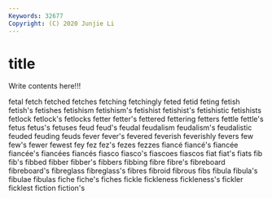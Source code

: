 ```yaml
---
Keywords: 32677
Copyright: (C) 2020 Junjie Li
---
```


# title

Write contents here!!!

fetal
fetch 
fetched 
fetches 
fetching 
fetchingly 
feted 
fetid 
feting 
fetish 
fetish's
fetishes 
fetishism 
fetishism's 
fetishist 
fetishist's 
fetishistic 
fetishists 
fetlock 
fetlock's 
fetlocks
fetter 
fetter's 
fettered 
fettering 
fetters 
fettle 
fettle's 
fetus 
fetus's 
fetuses
feud 
feud's 
feudal 
feudalism 
feudalism's 
feudalistic 
feuded 
feuding 
feuds 
fever
fever's 
fevered 
feverish 
feverishly 
fevers 
few 
few's 
fewer 
fewest 
fey
fez 
fez's 
fezes 
fezzes 
fiancé 
fiancé's 
fiancée 
fiancée's 
fiancées 
fiancés
fiasco 
fiasco's 
fiascoes 
fiascos 
fiat 
fiat's 
fiats 
fib 
fib's 
fibbed
fibber 
fibber's 
fibbers 
fibbing 
fibre 
fibre's 
fibreboard 
fibreboard's 
fibreglass 
fibreglass's
fibres 
fibroid 
fibrous 
fibs 
fibula 
fibula's 
fibulae 
fibulas 
fiche 
fiche's
fiches 
fickle 
fickleness 
fickleness's 
fickler 
ficklest 
fiction 
fiction's 
